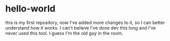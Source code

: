 # hello-world
this is my first repository, now I've added more changes to it, so I can better understand how it works. I can't believe I've done dev this long and I've never used this tool. I guess I'm the old guy in the room.
